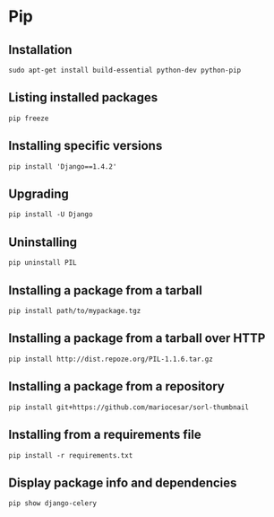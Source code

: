 Pip
===


Installation
--------------------------------------------------
`sudo apt-get install build-essential python-dev python-pip`


Listing installed packages
--------------------------------------------------
`pip freeze`


Installing specific versions
--------------------------------------------------
`pip install 'Django==1.4.2'`


Upgrading
--------------------------------------------------
`pip install -U Django`


Uninstalling
--------------------------------------------------
`pip uninstall PIL`


Installing a package from a tarball
--------------------------------------------------
`pip install path/to/mypackage.tgz`


Installing a package from a tarball over HTTP
--------------------------------------------------
`pip install http://dist.repoze.org/PIL-1.1.6.tar.gz`


Installing a package from a repository
--------------------------------------------------
`pip install git+https://github.com/mariocesar/sorl-thumbnail`


Installing from a requirements file
--------------------------------------------------
`pip install -r requirements.txt`


Display package info and dependencies
--------------------------------------------------
`pip show django-celery`